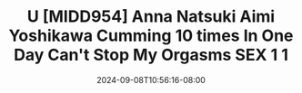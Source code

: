 --- 
title: "U [MIDD954] Anna Natsuki  Aimi Yoshikawa  Cumming 10 times In One Day Can't Stop My Orgasms SEX 1 1"
description: "nonton  video bokep U [MIDD954] Anna Natsuki  Aimi Yoshikawa  Cumming 10 times In One Day Can't Stop My Orgasms SEX 1 1 twitter full terbaru"
date: 2024-09-08T10:56:16-08:00
file_code: "zmjpjkynuypf"
draft: false
cover: "phthlk95n8laxawd.jpg"
tags: ["Anna", "Natsuki", "Aimi", "Yoshikawa", "Cumming", "times", "One", "Day", "Stop", "Orgasms", "SEX", "bokep-indo", "bokep-viral", "bokep-ig"]
length: 1119
fld_id: "1391747"
foldername: "Aimiyoshikawaupdate"
categories: ["Aimiyoshikawaupdate"]
views: 25
---